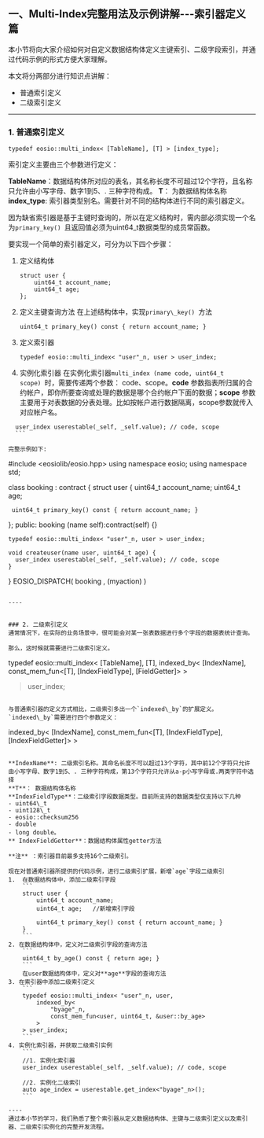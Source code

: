 ## 一、Multi-Index完整用法及示例讲解---索引器定义篇

本小节将向大家介绍如何对自定义数据结构体定义主键索引、二级字段索引，并通过代码示例的形式方便大家理解。

本文将分两部分进行知识点讲解：
- 普通索引定义
- 二级索引定义

----
### 1. 普通索引定义

```
typedef eosio::multi_index< [TableName], [T] > [index_type];
```

索引定义主要由三个参数进行定义：

**TableName**：数据结构体所对应的表名，其名称长度不可超过12个字符，且名称只允许由小写字母、数字1到5、. 三种字符构成。
**T**： 为数据结构体名称
**index\_type**: 索引器类型别名。需要针对不同的结构体进行不同的索引器定义。

因为缺省索引器是基于主键时查询的，所以在定义结构时，需内部必须实现一个名为`primary_key() `且返回值必须为uint64\_t数据类型的成员常函数。

要实现一个简单的索引器定义，可分为以下四个步骤：
1. 定义结构体
	```
	struct user {
		uint64_t account_name;
		uint64_t age;
	};
	```
2. 定义主键查询方法
	在上述结构体中，实现`primary\_key() `方法
	```
	uint64_t primary_key() const { return account_name; }
	```
3. 定义索引器
	```
	typedef eosio::multi_index< "user"_n, user > user_index;
	```
4. 实例化索引器
	在实例化索引器`multi_index (name code, uint64_t scope) `时，需要传递两个参数： code、scope。**code** 参数指表所归属的合约帐户，即你所要查询或处理的数据是哪个合约帐户下面的数据；**scope** 参数主要用于对表数据的分表处理。比如按帐户进行数据隔离，scope参数就传入对应帐户名。
  ```
	user_index userestable(_self, _self.value); // code, scope
	```

完整示例如下:
```
#include <eosiolib/eosio.hpp>
using namespace eosio;
using namespace std;

class booking : contract {
  struct user {
     uint64_t account_name;
     uint64_t age;

     uint64_t primary_key() const { return account_name; }
  };
  public:
    booking (name self):contract(self) {}

    typedef eosio::multi_index< "user"_n, user > user_index;

	void createuser(name user, uint64_t age) {
      user_index userestable(_self, _self.value); // code, scope
    }
}
EOSIO_DISPATCH( booking , (myaction) )
```

----


### 2. 二级索引定义
通常情况下，在实际的业务场景中，很可能会对某一张表数据进行多个字段的数据表统计查询。

那么，这时候就需要进行二级索引定义。
```
typedef eosio::multi_index< [TableName], [T],
  	indexed_by<
		[IndexName],
		const_mem_fun<[T], [IndexFieldType], [FieldGetter]>
	>
  > user_index;
```

与普通索引器的定义方式相比，二级索引多出一个`indexed\_by`的扩展定义。`indexed\_by`需要进行四个参数定义：
```
indexed_by<
		[IndexName],
		const_mem_fun<[T], [IndexFieldType], [IndexFieldGetter]>
	>
```

**IndexName**: 二级索引名称。其命名长度不可以超过13个字符，其中前12个字符只允许由小写字母、数字1到5、. 三种字符构成，第13个字符只允许从a-p小写字母或.两类字符中选择
**T**： 数据结构体名称
**IndexFieldType**：二级索引字段数据类型。目前所支持的数据类型仅支持以下几种
- uint64\_t
- uint128\_t
- eosio::checksum256
- double
- long double。
** IndexFieldGetter**：数据结构体属性getter方法

**注** ：索引器目前最多支持16个二级索引。

现在对普通索引器所提供的代码示例，进行二级索引扩展，新增`age`字段二级索引
1.  在数据结构体中，添加二级索引字段
	```
	struct user {
		uint64_t account_name;
		uint64_t age;	//新增索引字段

		uint64_t primary_key() const { return account_name; }
	}
	```
2. 在数据结构体中，定义对二级索引字段的查询方法
	```
	uint64_t by_age() const { return age; }
	```
	在user数据结构体中，定义对**age**字段的查询方法
3. 在索引器中添加二级索引定义
	```
	typedef eosio::multi_index< "user"_n, user,
		indexed_by<
			"byage"_n,
			const_mem_fun<user, uint64_t, &user::by_age>
		>
	> user_index;
	```
4. 实例化索引器，并获取二级索引实例
	```
	//1. 实例化索引器
	user_index userestable(_self, _self.value); // code, scope

	//2. 实例化二级索引
	auto age_index = userestable.get_index<"byage"_n>();
	```

----
通过本小节的学习，我们熟悉了整个索引器从定义数据结构体、主键与二级索引定义以及索引器、二级索引实例化的完整开发流程。
